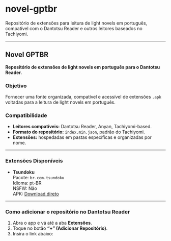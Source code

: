 # novel-gptbr

Repositório de extensões para leitura de light novels em português, compatível com o Dantotsu Reader e outros leitores baseados no Tachiyomi.

---

## Novel GPTBR

**Repositório de extensões de light novels em português para o Dantotsu Reader.**

### Objetivo

Fornecer uma fonte organizada, compatível e acessível de extensões `.apk` voltadas para a leitura de light novels em português.

### Compatibilidade

- **Leitores compatíveis:** Dantotsu Reader, Anyan, Tachiyomi-based.
- **Formato do repositório:** `index.min.json`, padrão do Tachiyomi.
- **Extensões:** hospedadas em pastas específicas e organizadas por nome.

---

### Extensões Disponíveis

- **Tsundoku**  
  Pacote: `br.com.tsundoku`  
  Idioma: pt-BR  
  NSFW: Não  
  APK: [Download direto](https://raw.githubusercontent.com/rudeus0007/novel-gptbr/main/extensoes/tsundoku/br.com.tsundoku.apk)

---

### Como adicionar o repositório no Dantotsu Reader

1. Abra o app e vá até a aba **Extensões**.
2. Toque no botão **“+” (Adicionar Repositório)**.
3. Insira o link abaixo: